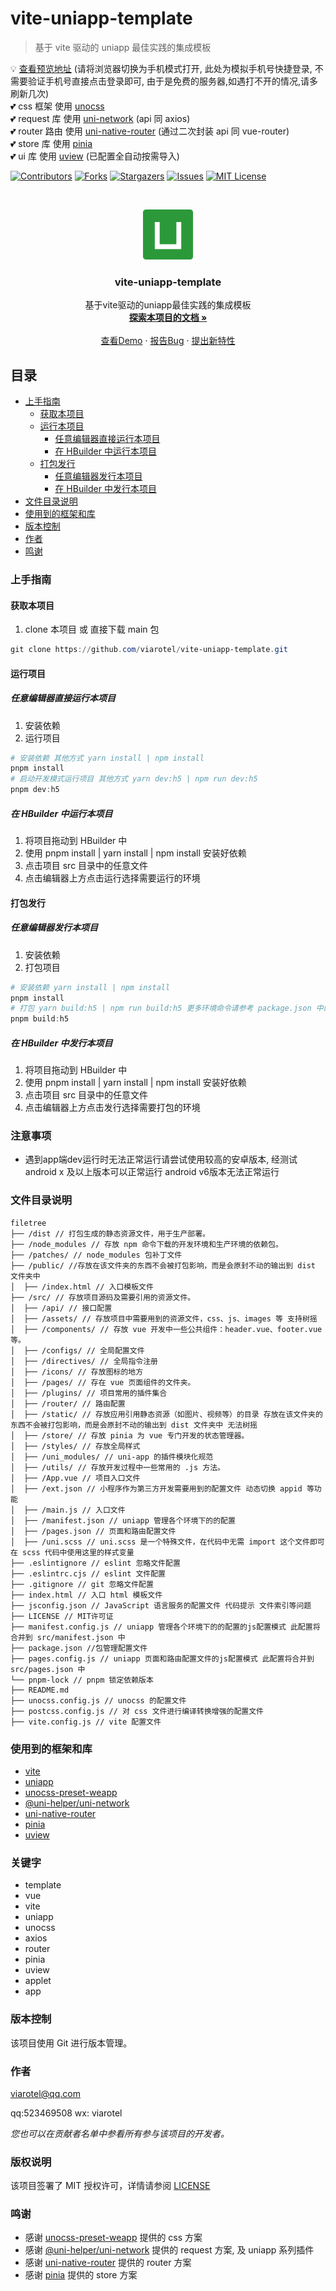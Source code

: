 # vite-uniapp-template

> 基于 vite 驱动的 uniapp 最佳实践的集成模板 <br/>

💡 [查看预览地址](https://static-mp-9c74f872-c4fb-44a1-88c6-7b6d8cd0b4fa.next.bspapp.com/) (请将浏览器切换为手机模式打开, 此处为模拟手机号快捷登录, 不需要验证手机号直接点击登录即可, 由于是免费的服务器,如遇打不开的情况,请多刷新几次)<br/>
💕 css 框架 使用 [unocss](https://uno.antfu.me/)<br/>
💕 request 库 使用 [uni-network](https://github.com/uni-helper/uni-network/) (api 同 axios)<br/>
💕 router 路由 使用 [uni-native-router](https://github.com/Gertyxs/uni-native-router/) (通过二次封装 api 同 vue-router)<br/>
💕 store 库 使用 [pinia](https://pinia.vuejs.org/)<br/>
💕 ui 库 使用 [uview](https://v1.uviewui.com/) (已配置全自动按需导入)

<!-- PROJECT SHIELDS -->

[![Contributors][contributors-shield]][contributors-url]
[![Forks][forks-shield]][forks-url]
[![Stargazers][stars-shield]][stars-url]
[![Issues][issues-shield]][issues-url]
[![MIT License][license-shield]][license-url]

<!-- [![LinkedIn][linkedin-shield]][linkedin-url] -->

<!-- PROJECT LOGO -->
<br />

<p align="center">
  <a href="https://github.com/viarotel/vite-uniapp-template">
    <img src="src/assets/images/logo.png" alt="viarotel" height="80">
  </a>
  <h3 align="center">vite-uniapp-template</h3>
  <p align="center">
    基于vite驱动的uniapp最佳实践的集成模板
    <br />
    <a href="https://github.com/viarotel/vite-uniapp-template"><strong>探索本项目的文档 »</strong></a>
    <br />
    <br />
    <a href="https://static-mp-9c74f872-c4fb-44a1-88c6-7b6d8cd0b4fa.next.bspapp.com/">查看Demo</a>
    ·
    <a href="https://github.com/viarotel/vite-uniapp-template/issues">报告Bug</a>
    ·
    <a href="https://github.com/viarotel/vite-uniapp-template/issues">提出新特性</a>
  </p>

## 目录

- [上手指南](#上手指南)
  - [获取本项目](#获取本项目)
  - [运行本项目](#运行项目)
    - [任意编辑器直接运行本项目](#任意编辑器直接运行本项目)
    - [在 HBuilder 中运行本项目](#在HBuilder中运行本项目)
  - [打包发行](#打包发行)
    - [任意编辑器发行本项目](#任意编辑器发行本项目)
    - [在 HBuilder 中发行本项目](#在HBuilder中发行本项目)
- [文件目录说明](#文件目录说明)
- [使用到的框架和库](#使用到的框架和库)
- [版本控制](#版本控制)
- [作者](#作者)
- [鸣谢](#鸣谢)

### 上手指南

#### 获取本项目

1. clone 本项目 或 直接下载 main 包

```powershell
git clone https://github.com/viarotel/vite-uniapp-template.git
```

#### 运行项目

##### 任意编辑器直接运行本项目

1. 安装依赖
2. 运行项目

```powershell
# 安装依赖 其他方式 yarn install | npm install
pnpm install
# 启动开发模式运行项目 其他方式 yarn dev:h5 | npm run dev:h5
pnpm dev:h5
```

##### 在 HBuilder 中运行本项目

1. 将项目拖动到 HBuilder 中
2. 使用 pnpm install | yarn install | npm install 安装好依赖
3. 点击项目 src 目录中的任意文件
4. 点击编辑器上方点击运行选择需要运行的环境

#### 打包发行

##### 任意编辑器发行本项目

1. 安装依赖
2. 打包项目

```powershell
# 安装依赖 yarn install | npm install
pnpm install
# 打包 yarn build:h5 | npm run build:h5 更多环境命令请参考 package.json 中的 scripts字段
pnpm build:h5 
```

##### 在 HBuilder 中发行本项目

1. 将项目拖动到 HBuilder 中
2. 使用 pnpm install | yarn install | npm install 安装好依赖
3. 点击项目 src 目录中的任意文件
4. 点击编辑器上方点击发行选择需要打包的环境

### 注意事项

- 遇到app端dev运行时无法正常运行请尝试使用较高的安卓版本, 经测试android x 及以上版本可以正常运行 android v6版本无法正常运行

### 文件目录说明

```
filetree
├── /dist // 打包生成的静态资源文件，用于生产部署。
├── /node_modules // 存放 npm 命令下载的开发环境和生产环境的依赖包。
├── /patches/ // node_modules 包补丁文件
├── /public/ //存放在该文件夹的东西不会被打包影响，而是会原封不动的输出到 dist 文件夹中
│  ├── /index.html // 入口模板文件
├── /src/ // 存放项目源码及需要引用的资源文件。
│  ├── /api/ // 接口配置
│  ├── /assets/ // 存放项目中需要用到的资源文件，css、js、images 等 支持树摇
│  ├── /components/ // 存放 vue 开发中一些公共组件：header.vue、footer.vue 等。
│  ├── /configs/ // 全局配置文件
│  ├── /directives/ // 全局指令注册
│  ├── /icons/ // 存放图标的地方
│  ├── /pages/ // 存在 vue 页面组件的文件夹。
│  ├── /plugins/ // 项目常用的插件集合
│  ├── /router/ // 路由配置
│  ├── /static/ // 存放应用引用静态资源（如图片、视频等）的目录 存放在该文件夹的东西不会被打包影响，而是会原封不动的输出到 dist 文件夹中 无法树摇
│  ├── /store/ // 存放 pinia 为 vue 专门开发的状态管理器。
│  ├── /styles/ // 存放全局样式
│  ├── /uni_modules/ // uni-app 的插件模块化规范
│  ├── /utils/ // 存放开发过程中一些常用的 .js 方法。
│  ├── /App.vue // 项目入口文件
│  ├── /ext.json // 小程序作为第三方开发需要用到的配置文件 动态切换 appid 等功能
│  ├── /main.js // 入口文件
│  ├── /manifest.json // uniapp 管理各个环境下的的配置
│  ├── /pages.json // 页面和路由配置文件
│  ├── /uni.scss // uni.scss 是一个特殊文件，在代码中无需 import 这个文件即可在 scss 代码中使用这里的样式变量
├── .eslintignore // eslint 忽略文件配置
├── .eslintrc.cjs // eslint 文件配置
├── .gitignore // git 忽略文件配置
├── index.html // 入口 html 模板文件
├── jsconfig.json // JavaScript 语言服务的配置文件 代码提示 文件索引等问题
├── LICENSE // MIT许可证
├── manifest.config.js // uniapp 管理各个环境下的的配置的js配置模式 此配置将合并到 src/manifest.json 中
├── package.json //包管理配置文件
├── pages.config.js // uniapp 页面和路由配置文件的js配置模式 此配置将合并到 src/pages.json 中
└── pnpm-lock // pnpm 锁定依赖版本
├── README.md
├── unocss.config.js // unocss 的配置文件
├── postcss.config.js // 对 css 文件进行编译转换增强的配置文件
├── vite.config.js // vite 配置文件
```

### 使用到的框架和库

- [vite](https://cn.vitejs.dev/)
- [uniapp](https://uniapp.dcloud.io/)
- [unocss-preset-weapp](https://github.com/MellowCo/unocss-prest-weapp/)
- [@uni-helper/uni-network](https://github.com/uni-helper/uni-network/)
- [uni-native-router](https://github.com/Gertyxs/uni-native-router/)
- [pinia](https://pinia.vuejs.org/)
- [uview](https://www.uviewui.com/)

### 关键字

- template
- vue
- vite
- uniapp
- unocss
- axios
- router
- pinia
- uview
- applet
- app

### 版本控制

该项目使用 Git 进行版本管理。

### 作者

viarotel@qq.com

qq:523469508 wx: viarotel

_您也可以在贡献者名单中参看所有参与该项目的开发者。_

### 版权说明

该项目签署了 MIT 授权许可，详情请参阅 [LICENSE](LICENSE)

### 鸣谢

- 感谢 [unocss-preset-weapp](https://github.com/MellowCo/unocss-prest-weapp/) 提供的 css 方案
- 感谢 [@uni-helper/uni-network](https://github.com/uni-helper/uni-network/) 提供的 request 方案, 及 uniapp 系列插件
- 感谢 [uni-native-router](https://github.com/Gertyxs/uni-native-router/) 提供的 router 方案
- 感谢 [pinia](https://pinia.vuejs.org/) 提供的 store 方案

<!-- links -->

[your-project-path]: viarotel/vite-uniapp-template
[contributors-shield]: https://img.shields.io/github/contributors/viarotel/vite-uniapp-template.svg?style=flat-square
[contributors-url]: https://github.com/viarotel/vite-uniapp-template/graphs/contributors
[forks-shield]: https://img.shields.io/github/forks/viarotel/vite-uniapp-template.svg?style=flat-square
[forks-url]: https://github.com/viarotel/vite-uniapp-template/network/members
[stars-shield]: https://img.shields.io/github/stars/viarotel/vite-uniapp-template.svg?style=flat-square
[stars-url]: https://github.com/viarotel/vite-uniapp-template/stargazers
[issues-shield]: https://img.shields.io/github/issues/viarotel/vite-uniapp-template.svg?style=flat-square
[issues-url]: https://img.shields.io/github/issues/viarotel/vite-uniapp-template.svg
[license-shield]: https://img.shields.io/github/license/viarotel/vite-uniapp-template.svg?style=flat-square
[license-url]: https://github.com/viarotel/vite-uniapp-template/blob/main/LICENSE
[linkedin-shield]: https://img.shields.io/badge/-LinkedIn-black.svg?style=flat-square&logo=linkedin&colorB=555
[linkedin-url]: https://linkedin.com/in/viarotel
